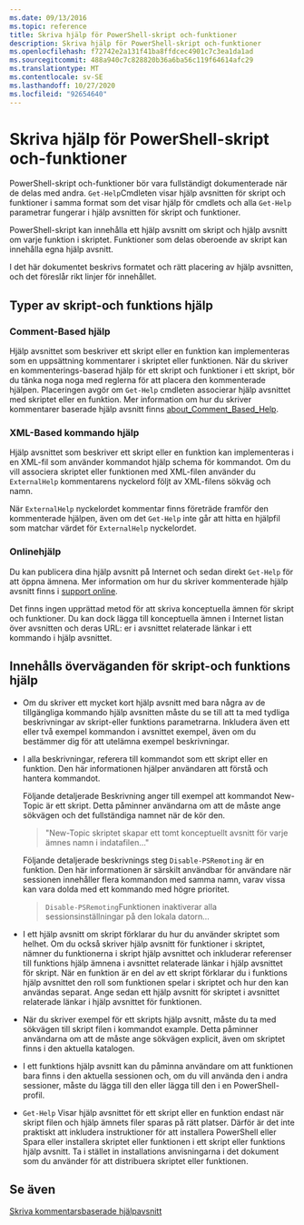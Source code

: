 ```yaml
---
ms.date: 09/13/2016
ms.topic: reference
title: Skriva hjälp för PowerShell-skript och-funktioner
description: Skriva hjälp för PowerShell-skript och-funktioner
ms.openlocfilehash: f72742e2a131f41ba8ffdcec4901c7c3ea1da1ad
ms.sourcegitcommit: 488a940c7c828820b36a6ba56c119f64614afc29
ms.translationtype: MT
ms.contentlocale: sv-SE
ms.lasthandoff: 10/27/2020
ms.locfileid: "92654640"
---
```

# <a name="writing-help-for-powershell-scripts-and-functions"></a>Skriva hjälp för PowerShell-skript och-funktioner

PowerShell-skript och-funktioner bör vara fullständigt dokumenterade när de delas med andra.
`Get-Help`Cmdleten visar hjälp avsnitten för skript och funktioner i samma format som det visar hjälp för cmdlets och alla `Get-Help` parametrar fungerar i hjälp avsnitten för skript och funktioner.

PowerShell-skript kan innehålla ett hjälp avsnitt om skript och hjälp avsnitt om varje funktion i skriptet. Funktioner som delas oberoende av skript kan innehålla egna hjälp avsnitt.

I det här dokumentet beskrivs formatet och rätt placering av hjälp avsnitten, och det föreslår rikt linjer för innehållet.

## <a name="types-of-script-and-function-help"></a>Typer av skript-och funktions hjälp

### <a name="comment-based-help"></a>Comment-Based hjälp

Hjälp avsnittet som beskriver ett skript eller en funktion kan implementeras som en uppsättning kommentarer i skriptet eller funktionen. När du skriver en kommenterings-baserad hjälp för ett skript och funktioner i ett skript, bör du tänka noga noga med reglerna för att placera den kommenterade hjälpen. Placeringen avgör om `Get-Help` cmdleten associerar hjälp avsnittet med skriptet eller en funktion. Mer information om hur du skriver kommentarer baserade hjälp avsnitt finns [about_Comment_Based_Help](/powershell/module/microsoft.powershell.core/about/about_comment_based_help).

### <a name="xml-based-command-help"></a>XML-Based kommando hjälp

Hjälp avsnittet som beskriver ett skript eller en funktion kan implementeras i en XML-fil som använder kommandot hjälp schema för kommandot. Om du vill associera skriptet eller funktionen med XML-filen använder du `ExternalHelp` kommentarens nyckelord följt av XML-filens sökväg och namn.

När `ExternalHelp` nyckelordet kommentar finns företräde framför den kommenterade hjälpen, även om det `Get-Help` inte går att hitta en hjälpfil som matchar värdet för `ExternalHelp` nyckelordet.

### <a name="online-help"></a>Onlinehjälp

Du kan publicera dina hjälp avsnitt på Internet och sedan direkt `Get-Help` för att öppna ämnena. Mer information om hur du skriver kommenterade hjälp avsnitt finns i [support online](../module/supporting-online-help.md).

Det finns ingen upprättad metod för att skriva konceptuella ämnen för skript och funktioner.
Du kan dock lägga till konceptuella ämnen i Internet listan över avsnitten och deras URL: er i avsnittet relaterade länkar i ett kommando i hjälp avsnittet.

## <a name="content-considerations-for-script-and-function-help"></a>Innehålls överväganden för skript-och funktions hjälp

- Om du skriver ett mycket kort hjälp avsnitt med bara några av de tillgängliga kommando hjälp avsnitten måste du se till att ta med tydliga beskrivningar av skript-eller funktions parametrarna. Inkludera även ett eller två exempel kommandon i avsnittet exempel, även om du bestämmer dig för att utelämna exempel beskrivningar.

- I alla beskrivningar, referera till kommandot som ett skript eller en funktion. Den här informationen hjälper användaren att förstå och hantera kommandot.

  Följande detaljerade Beskrivning anger till exempel att kommandot New-Topic är ett skript.
  Detta påminner användarna om att de måste ange sökvägen och det fullständiga namnet när de kör den.

  > "New-Topic skriptet skapar ett tomt konceptuellt avsnitt för varje ämnes namn i indatafilen..."

  Följande detaljerade beskrivnings steg `Disable-PSRemoting` är en funktion. Den här informationen är särskilt användbar för användare när sessionen innehåller flera kommandon med samma namn, varav vissa kan vara dolda med ett kommando med högre prioritet.

  > `Disable-PSRemoting`Funktionen inaktiverar alla sessionsinställningar på den lokala datorn...

- I ett hjälp avsnitt om skript förklarar du hur du använder skriptet som helhet. Om du också skriver hjälp avsnitt för funktioner i skriptet, nämner du funktionerna i skript hjälp avsnittet och inkluderar referenser till funktions hjälp ämnena i avsnittet relaterade länkar i hjälp avsnittet för skript.
  När en funktion är en del av ett skript förklarar du i funktions hjälp avsnittet den roll som funktionen spelar i skriptet och hur den kan användas separat. Ange sedan ett hjälp avsnitt för skriptet i avsnittet relaterade länkar i hjälp avsnittet för funktionen.

- När du skriver exempel för ett skripts hjälp avsnitt, måste du ta med sökvägen till skript filen i kommandot example. Detta påminner användarna om att de måste ange sökvägen explicit, även om skriptet finns i den aktuella katalogen.

- I ett funktions hjälp avsnitt kan du påminna användare om att funktionen bara finns i den aktuella sessionen och, om du vill använda den i andra sessioner, måste du lägga till den eller lägga till den i en PowerShell-profil.

- `Get-Help` Visar hjälp avsnittet för ett skript eller en funktion endast när skript filen och hjälp ämnets filer sparas på rätt platser. Därför är det inte praktiskt att inkludera instruktioner för att installera PowerShell eller Spara eller installera skriptet eller funktionen i ett skript eller funktions hjälp avsnitt. Ta i stället in installations anvisningarna i det dokument som du använder för att distribuera skriptet eller funktionen.

## <a name="see-also"></a>Se även

[Skriva kommentarsbaserade hjälpavsnitt](./writing-comment-based-help-topics.md)
